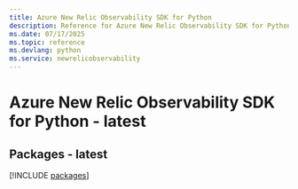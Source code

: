 ```yaml
---
title: Azure New Relic Observability SDK for Python
description: Reference for Azure New Relic Observability SDK for Python
ms.date: 07/17/2025
ms.topic: reference
ms.devlang: python
ms.service: newrelicobservability
---
```

# Azure New Relic Observability SDK for Python - latest
## Packages - latest
[!INCLUDE [packages](new-relic-observability-index.md)]